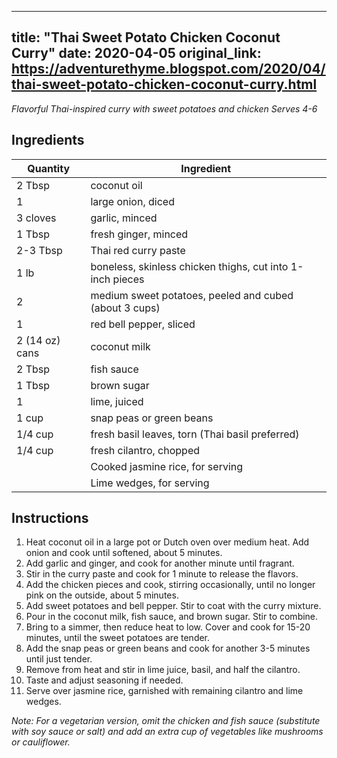 <!-- filepath: /home/zacox/code/blogspot/adventurethyme/posts/2020-04-05-thai-sweet-potato-chicken-coconut-curry-formatted.md -->
---
title: "Thai Sweet Potato Chicken Coconut Curry"
date: 2020-04-05
original_link: https://adventurethyme.blogspot.com/2020/04/thai-sweet-potato-chicken-coconut-curry.html
---

_Flavorful Thai-inspired curry with sweet potatoes and chicken_
_Serves 4-6_

## Ingredients

| Quantity | Ingredient |
| -------- | ---------- |
| 2 Tbsp | coconut oil |
| 1 | large onion, diced |
| 3 cloves | garlic, minced |
| 1 Tbsp | fresh ginger, minced |
| 2-3 Tbsp | Thai red curry paste |
| 1 lb | boneless, skinless chicken thighs, cut into 1-inch pieces |
| 2 | medium sweet potatoes, peeled and cubed (about 3 cups) |
| 1 | red bell pepper, sliced |
| 2 (14 oz) cans | coconut milk |
| 2 Tbsp | fish sauce |
| 1 Tbsp | brown sugar |
| 1 | lime, juiced |
| 1 cup | snap peas or green beans |
| 1/4 cup | fresh basil leaves, torn (Thai basil preferred) |
| 1/4 cup | fresh cilantro, chopped |
| | Cooked jasmine rice, for serving |
| | Lime wedges, for serving |

## Instructions

1. Heat coconut oil in a large pot or Dutch oven over medium heat. Add onion and cook until softened, about 5 minutes.
2. Add garlic and ginger, and cook for another minute until fragrant.
3. Stir in the curry paste and cook for 1 minute to release the flavors.
4. Add the chicken pieces and cook, stirring occasionally, until no longer pink on the outside, about 5 minutes.
5. Add sweet potatoes and bell pepper. Stir to coat with the curry mixture.
6. Pour in the coconut milk, fish sauce, and brown sugar. Stir to combine.
7. Bring to a simmer, then reduce heat to low. Cover and cook for 15-20 minutes, until the sweet potatoes are tender.
8. Add the snap peas or green beans and cook for another 3-5 minutes until just tender.
9. Remove from heat and stir in lime juice, basil, and half the cilantro.
10. Taste and adjust seasoning if needed.
11. Serve over jasmine rice, garnished with remaining cilantro and lime wedges.

_Note: For a vegetarian version, omit the chicken and fish sauce (substitute with soy sauce or salt) and add an extra cup of vegetables like mushrooms or cauliflower._
